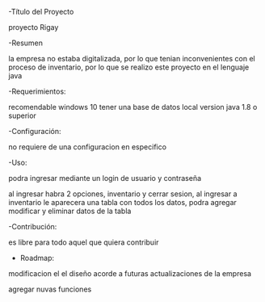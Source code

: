 -Título del Proyecto

proyecto Rigay

-Resumen

 la empresa no estaba digitalizada, por lo que tenian inconvenientes con el proceso de inventario, por lo que se realizo este proyecto en el lenguaje java

-Requerimientos:

 recomendable windows 10
 tener una base de datos local
 version java 1.8 o superior

-Configuración:

no requiere de una configuracion en especifico

-Uso:

podra ingresar mediante un login de usuario y contraseña

al ingresar habra 2 opciones, inventario y cerrar sesion, al ingresar a inventario le aparecera una tabla con todos los datos,
podra agregar modificar y eliminar datos de la tabla

-Contribución:

es libre para todo aquel que quiera contribuir

- Roadmap:

modificacion el el diseño acorde a futuras actualizaciones de la empresa

agregar nuvas funciones
